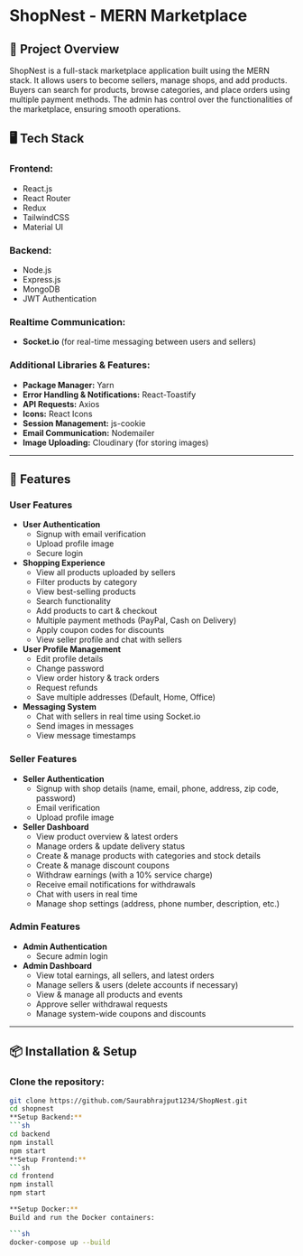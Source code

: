 # ShopNest - MERN Marketplace

## 🚀 Project Overview

ShopNest is a full-stack marketplace application built using the MERN stack. It allows users to become sellers, manage shops, and add products. Buyers can search for products, browse categories, and place orders using multiple payment methods. The admin has control over the functionalities of the marketplace, ensuring smooth operations.

## 🖥️ Tech Stack

### **Frontend:**
- React.js  
- React Router  
- Redux  
- TailwindCSS  
- Material UI  

### **Backend:**
- Node.js  
- Express.js  
- MongoDB  
- JWT Authentication  

### **Realtime Communication:**
- **Socket.io** (for real-time messaging between users and sellers)

### **Additional Libraries & Features:**
- **Package Manager:** Yarn  
- **Error Handling & Notifications:** React-Toastify  
- **API Requests:** Axios  
- **Icons:** React Icons  
- **Session Management:** js-cookie  
- **Email Communication:** Nodemailer  
- **Image Uploading:** Cloudinary (for storing images)  

---

## 🚀 Features

### **User Features**
- **User Authentication**
  - Signup with email verification  
  - Upload profile image  
  - Secure login  
- **Shopping Experience**
  - View all products uploaded by sellers  
  - Filter products by category  
  - View best-selling products  
  - Search functionality  
  - Add products to cart & checkout  
  - Multiple payment methods (PayPal, Cash on Delivery)  
  - Apply coupon codes for discounts  
  - View seller profile and chat with sellers  
- **User Profile Management**
  - Edit profile details  
  - Change password  
  - View order history & track orders  
  - Request refunds  
  - Save multiple addresses (Default, Home, Office)  
- **Messaging System**
  - Chat with sellers in real time using Socket.io  
  - Send images in messages  
  - View message timestamps  

### **Seller Features**
- **Seller Authentication**
  - Signup with shop details (name, email, phone, address, zip code, password)  
  - Email verification  
  - Upload profile image  
- **Seller Dashboard**
  - View product overview & latest orders  
  - Manage orders & update delivery status  
  - Create & manage products with categories and stock details  
  - Create & manage discount coupons  
  - Withdraw earnings (with a 10% service charge)  
  - Receive email notifications for withdrawals  
  - Chat with users in real time  
  - Manage shop settings (address, phone number, description, etc.)  

### **Admin Features**
- **Admin Authentication**
  - Secure admin login  
- **Admin Dashboard**
  - View total earnings, all sellers, and latest orders  
  - Manage sellers & users (delete accounts if necessary)  
  - View & manage all products and events  
  - Approve seller withdrawal requests  
  - Manage system-wide coupons and discounts  

---

## 📦 Installation & Setup

### **Clone the repository:**
```sh
git clone https://github.com/Saurabhrajput1234/ShopNest.git
cd shopnest
**Setup Backend:**
```sh
cd backend
npm install
npm start
**Setup Frontend:**
```sh
cd frontend
npm install
npm start

**Setup Docker:**
Build and run the Docker containers:

```sh
docker-compose up --build
